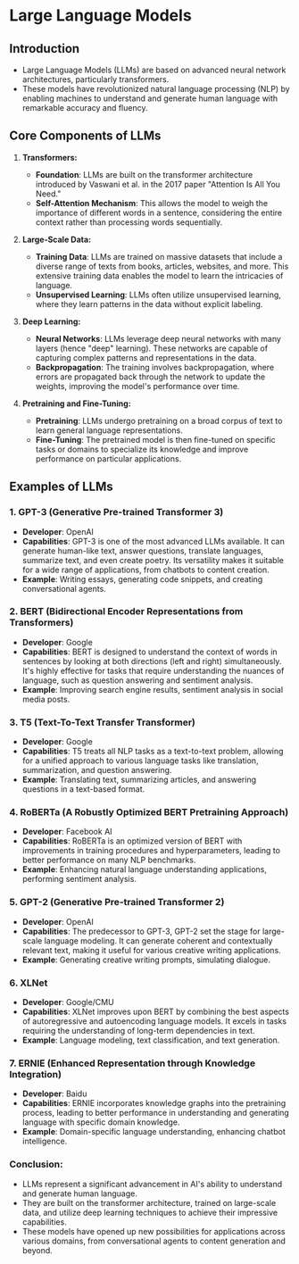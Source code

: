 # Large Language Models

## Introduction
- Large Language Models (LLMs) are based on advanced neural network architectures, particularly transformers. 
- These models have revolutionized natural language processing (NLP) by enabling machines to understand and generate human language with remarkable accuracy and fluency.

## Core Components of LLMs
1. **Transformers:**
   - **Foundation**: LLMs are built on the transformer architecture introduced by Vaswani et al. in the 2017 paper "Attention Is All You Need."
   - **Self-Attention Mechanism**: This allows the model to weigh the importance of different words in a sentence, considering the entire context rather than processing words sequentially.

2. **Large-Scale Data:**
   - **Training Data**: LLMs are trained on massive datasets that include a diverse range of texts from books, articles, websites, and more. This extensive training data enables the model to learn the intricacies of language.
   - **Unsupervised Learning**: LLMs often utilize unsupervised learning, where they learn patterns in the data without explicit labeling.

3. **Deep Learning:**
   - **Neural Networks**: LLMs leverage deep neural networks with many layers (hence "deep" learning). These networks are capable of capturing complex patterns and representations in the data.
   - **Backpropagation**: The training involves backpropagation, where errors are propagated back through the network to update the weights, improving the model's performance over time.

4. **Pretraining and Fine-Tuning:**
   - **Pretraining**: LLMs undergo pretraining on a broad corpus of text to learn general language representations.
   - **Fine-Tuning**: The pretrained model is then fine-tuned on specific tasks or domains to specialize its knowledge and improve performance on particular applications.

## Examples of LLMs
### **1. GPT-3 (Generative Pre-trained Transformer 3)**
- **Developer**: OpenAI
- **Capabilities**: GPT-3 is one of the most advanced LLMs available. It can generate human-like text, answer questions, translate languages, summarize text, and even create poetry. Its versatility makes it suitable for a wide range of applications, from chatbots to content creation.
- **Example**: Writing essays, generating code snippets, and creating conversational agents.

### **2. BERT (Bidirectional Encoder Representations from Transformers)**
- **Developer**: Google
- **Capabilities**: BERT is designed to understand the context of words in sentences by looking at both directions (left and right) simultaneously. It's highly effective for tasks that require understanding the nuances of language, such as question answering and sentiment analysis.
- **Example**: Improving search engine results, sentiment analysis in social media posts.

### **3. T5 (Text-To-Text Transfer Transformer)**
- **Developer**: Google
- **Capabilities**: T5 treats all NLP tasks as a text-to-text problem, allowing for a unified approach to various language tasks like translation, summarization, and question answering.
- **Example**: Translating text, summarizing articles, and answering questions in a text-based format.

### **4. RoBERTa (A Robustly Optimized BERT Pretraining Approach)**
- **Developer**: Facebook AI
- **Capabilities**: RoBERTa is an optimized version of BERT with improvements in training procedures and hyperparameters, leading to better performance on many NLP benchmarks.
- **Example**: Enhancing natural language understanding applications, performing sentiment analysis.

### **5. GPT-2 (Generative Pre-trained Transformer 2)**
- **Developer**: OpenAI
- **Capabilities**: The predecessor to GPT-3, GPT-2 set the stage for large-scale language modeling. It can generate coherent and contextually relevant text, making it useful for various creative writing applications.
- **Example**: Generating creative writing prompts, simulating dialogue.

### **6. XLNet**
- **Developer**: Google/CMU
- **Capabilities**: XLNet improves upon BERT by combining the best aspects of autoregressive and autoencoding language models. It excels in tasks requiring the understanding of long-term dependencies in text.
- **Example**: Language modeling, text classification, and text generation.

### **7. ERNIE (Enhanced Representation through Knowledge Integration)**
- **Developer**: Baidu
- **Capabilities**: ERNIE incorporates knowledge graphs into the pretraining process, leading to better performance in understanding and generating language with specific domain knowledge.
- **Example**: Domain-specific language understanding, enhancing chatbot intelligence.

### **Conclusion:**
- LLMs represent a significant advancement in AI's ability to understand and generate human language. 
- They are built on the transformer architecture, trained on large-scale data, and utilize deep learning techniques to achieve their impressive capabilities. 
- These models have opened up new possibilities for applications across various domains, from conversational agents to content generation and beyond.


